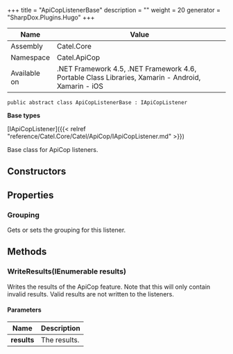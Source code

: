 

+++
title = "ApiCopListenerBase" 
description = ""
weight = 20
generator = "SharpDox.Plugins.Hugo"
+++

Name|Value
---|---
Assembly|Catel.Core
Namespace|Catel.ApiCop
Available on|.NET Framework 4.5, .NET Framework 4.6, Portable Class Libraries, Xamarin - Android, Xamarin - iOS

```
public abstract class ApiCopListenerBase : IApiCopListener
```

**Base types**

[IApiCopListener]({{< relref "reference/Catel.Core/Catel/ApiCop/IApiCopListener.md" >}})

Base class for ApiCop listeners.

## Constructors

## Properties

### Grouping

Gets or sets the grouping for this listener.

## Methods

### WriteResults(IEnumerable<IApiCopResult> results)

Writes the results of the ApiCop feature. Note that this will only contain invalid results. Valid results are not written to the listeners.

#### Parameters

Name|Description
---|---
**results**|The results.

